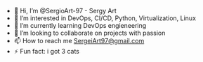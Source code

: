 - 👋 Hi, I’m @SergioArt-97 - Sergy Art
- 👀 I’m interested in DevOps, CI/CD, Python, Virtualization, Linux
- 🌱 I’m currently learning DevOps engieneering
- 💞️ I’m looking to collaborate on projects with passion
- 📫 How to reach me SergeiArt97@gmail.com
- ⚡ Fun fact: i got 3 cats
